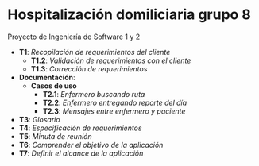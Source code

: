 ﻿# Hospitalización domiliciaria grupo 8
Proyecto de Ingeniería de Software 1 y 2


* **T1**: *Recopilación de requerimientos del cliente*
	* **T1.2**: *Validación de requerimientos con el cliente*
	* **T1.3**: *Corrección de requerimientos*
* **Documentación**: 
	* **Casos de uso**
		* **T2.1**: *Enfermero buscando ruta*
		* **T2.2**: *Enfermero entregando reporte del día*
		* **T2.3**: *Mensajes entre enfermero y paciente*
* **T3**: *Glosario*
* **T4**: *Especificación de requerimientos*
* **T5**: *Minuta de reunión*
* **T6**: *Comprender el objetivo de la aplicación*
* **T7**: *Definir el alcance de la aplicación*
